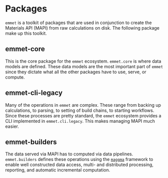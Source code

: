 # Packages

`emmet` is a toolkit of packages that are used in conjunction to create the Materials API (MAPI) from raw calculations on disk. The following package make up this toolkit.

## emmet-core

This is the core package for the `emmet` ecosystem. `emmet.core` is where data models are defined. These data models are the most important part of `emmet` since they dictate what all the other packages have to use, serve, or compute.

## emmet-cli-legacy

Many of the operations in `emmet` are complex. These range from backing up calculations, to parsing, to setting of build chains, to starting workflows. Since these processes are pretty standard, the `emmet` ecosystem provides a CLI implemented in `emmet.cli.legacy`. This makes managing MAPI much easier.


## emmet-builders

The data served via MAPI has to computed via data pipelines. `emmet.builders` defines these operations using the [`maggma`](https://materialsproject.github.io/maggma/) framework to enable well constructed data access, multi- and distributed processing, reporting, and automatic incremental computation.
